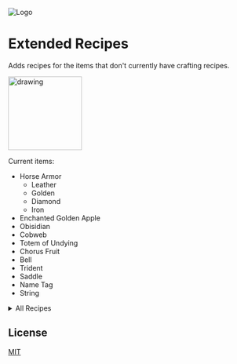 

![Logo](https://cdn-raw.modrinth.com//data/umaPRAsr/icon.png)
# Extended Recipes
Adds recipes for the items that don't currently have crafting recipes.

<img src="https://camo.githubusercontent.com/9296b230044bb4ef07851ff9baa2d04aeb210baee3467abafff1380fa081f08b/68747470733a2f2f692e696d6775722e636f6d2f4f6c31546366382e706e67" alt="drawing" width="150"/>

Current items:
- Horse Armor
    - Leather
    - Golden
    - Diamond
    - Iron
- Enchanted Golden Apple
- Obisidian
- Cobweb
- Totem of Undying
- Chorus Fruit
- Bell
- Trident
- Saddle
- Name Tag
- String

<details>
<summary>All Recipes</summary>

![Diamond Horse Armor Recipe](https://cdn.modrinth.com/data/umaPRAsr/images/0d2d67d4c19d4833cf48b104edecf7fa0d91ff67.png)Diamond Horse Armor

![Gold Horse Armor Recipe](https://cdn.modrinth.com/data/umaPRAsr/images/443b379d4f55d5a995b288ed172fc9b4bd542f9d.png) Gold Horse Armor

![Iron Horse Armor Recipe](https://cdn.modrinth.com/data/umaPRAsr/images/8ba9e39fb0640c30380d33d775249ae60db92ee9.png) Iron Horse Armor

![Leather Horse Armor](https://cdn.modrinth.com/data/umaPRAsr/images/fe0838da0516ad7d82cd02b5a5de372023bc5b77.png) Leather Horse Armor

![Name Tag](https://cdn.modrinth.com/data/umaPRAsr/images/982c137ac54b6daf5ca423c0eec01b477c5f136d.png) Name Tag

![String](https://cdn.modrinth.com/data/umaPRAsr/images/cb51891776d00683cd5f706c45cb615e4051658e.png) String

![Saddle](https://cdn.modrinth.com/data/umaPRAsr/images/a322971c3d91cdb7539021affbb544d0ae930201.png) Saddle

![Chorus Fruit](https://cdn.modrinth.com/data/umaPRAsr/images/62f5d7ac08a22b4a58a0ab6d3f87b8698f2ddbbe.png) Chorus Fruit

![Bell](https://cdn.modrinth.com/data/umaPRAsr/images/643ed789770fb0eaa640944bc15f4a45c92d7553.png) Bell

![Trident](https://cdn.modrinth.com/data/umaPRAsr/images/6cc884fe8e0a39f7c058a27fb1419adf6afae8ee.png) Trident

![Cobweb](https://cdn.modrinth.com/data/umaPRAsr/images/35ee6bc7596fe838a97f199464f03b03b69d716c.png) Cobweb

![Totem of Undying](https://cdn.modrinth.com/data/umaPRAsr/images/3baa6290e69a482f197a5427adf3bfa5543e5549.png) Totem of Undying

![Enchanted Golden Apple](https://cdn.modrinth.com/data/umaPRAsr/images/22da8716d5329ff49ca096f66091e2303ea11640.png) Enchanted Golden Apple

![Obsidian](https://cdn.modrinth.com/data/umaPRAsr/images/32225a03d5258c3575a84e278374af1ce1501ea4.png) Obsidian
</details>

## License

[MIT](https://choosealicense.com/licenses/mit/)

